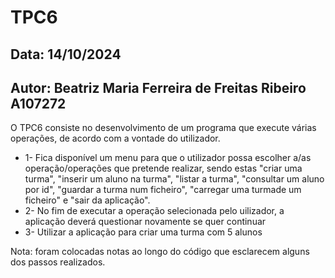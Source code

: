 # TPC6
## Data: 14/10/2024
## Autor: Beatriz Maria Ferreira de Freitas Ribeiro A107272

O TPC6 consiste no desenvolvimento de um programa que execute várias operações, de acordo com a vontade do utilizador.

* 1- Fica disponível um menu para que o utilizador possa escolher a/as operação/operações que pretende realizar, sendo estas "criar uma turma", "inserir um aluno na turma", "listar a turma", "consultar um aluno por id", "guardar a turma num ficheiro", "carregar uma turmade um ficheiro" e "sair da aplicação".
* 2- No fim de executar a operação selecionada pelo uilizador, a aplicação deverá questionar novamente se quer continuar
* 3- Utilizar a aplicação para criar uma turma com 5 alunos


Nota: foram colocadas notas ao longo do código que esclarecem alguns dos passos realizados.